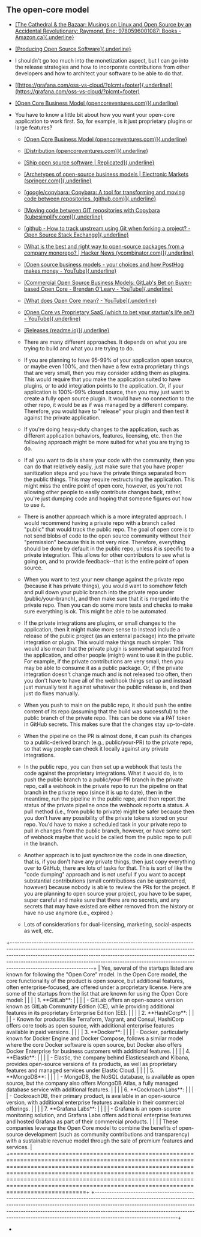 ﻿## The open-core model

-   [[The Cathedral & the Bazaar: Musings on Linux and Open Source by an Accidental Revolutionary: Raymond, Eric: 9780596001087: Books - Amazon.ca]{.underline}](https://www.amazon.ca/Cathedral-Bazaar-Musings-Accidental-Revolutionary/dp/0596001088/ref=sr_1_1?crid=XCFSOMVRR5D4&keywords=The+Cathedral+%26+the+Bazaar&qid=1700097194&sprefix=the+cathedral+%26+the+bazaar%2Caps%2C120&sr=8-1)

-   [[Producing Open Source Software]{.underline}](https://cloudflare-ipfs.com/ipfs/bafykbzacedv5v4ghgwokmo2xchmi7ymhwx2qzvs275nue2prhyiksb6fbn36k?filename=Fogel%2C%20Karl%20-%20Producing%20Open%20Source%20Software_%20How%20to%20Run%20a%20Successful%20Free%20Software%20Project-O%27Reilly%20Media%2C%20Inc%20%282005_2009%29.pdf)

-   I shouldn't go too much into the monetization aspect, but I can go into the release strategies and how to incorporate contributions from other developers and how to architect your software to be able to do that.

-   [[https://grafana.com/oss-vs-cloud/?plcmt=footer]{.underline}](https://grafana.com/oss-vs-cloud/?plcmt=footer)

-   [[Open Core Business Model (opencoreventures.com)]{.underline}](https://handbook.opencoreventures.com/open-core-business-model)

-   You have to know a little bit about how you want your open-core application to work first. So, for example, is it just proprietary plugins or large features?

    -   [[Open Core Business Model (opencoreventures.com)]{.underline}](https://handbook.opencoreventures.com/open-core-business-model)

    -   [[Distribution (opencoreventures.com)]{.underline}](https://handbook.opencoreventures.com/distribution)

    -   [[Ship open source software \| Replicated]{.underline}](https://www.replicated.com/for-open-core)

    -   [[Archetypes of open-source business models \| Electronic Markets (springer.com)]{.underline}](https://link.springer.com/article/10.1007/s12525-022-00557-9)

    -   [[google/copybara: Copybara: A tool for transforming and moving code between repositories. (github.com)]{.underline}](https://github.com/google/copybara)

    -   [[Moving code between GIT repositories with Copybara (kubesimplify.com)]{.underline}](https://blog.kubesimplify.com/moving-code-between-git-repositories-with-copybara)

    -   [[github - How to track upstream using Git when forking a project? - Open Source Stack Exchange]{.underline}](https://opensource.stackexchange.com/questions/7625/how-to-track-upstream-using-git-when-forking-a-project?rq=1)

    -   [[What is the best and right way to open-source packages from a company monorepo? \| Hacker News (ycombinator.com)]{.underline}](https://news.ycombinator.com/item?id=23377012)

    -   [[Open source business models - your choices and how PostHog makes money - YouTube]{.underline}](https://www.youtube.com/watch?v=L1Ovbzs7vyo)

    -   [[Commercial Open Source Business Models: GitLab's Bet on Buyer-based Open Core - Brendan O\'Leary - YouTube]{.underline}](https://www.youtube.com/watch?v=Xt1kY7EEXb8)

    -   [[What does Open Core mean? - YouTube]{.underline}](https://www.youtube.com/watch?v=DnjmsaAYZfc)

    -   [[Open Core vs Proprietary SaaS (which to bet your startup\'s life on?) - YouTube]{.underline}](https://www.youtube.com/watch?v=9Vj51JqQgzA)

    -   [[Releases (readme.io)]{.underline}](https://diffgram.readme.io/docs/releases)

    -   There are many different approaches. It depends on what you are trying to build and what you are trying to do.

    -   If you are planning to have 95-99% of your application open source, or maybe even 100%, and then have a few extra proprietary things that are very small, then you may consider adding them as plugins. This would require that you make the application suited to have plugins, or to add integration points to the application. Or, if your application is 100%-99% closed source, then you may just want to create a fully open source plugin. It would have no connection to the other repo, it would be as if was managed by a different company. Therefore, you would have to "release" your plugin and then test it against the private application.

    -   If you're doing heavy-duty changes to the application, such as different application behaviors, features, licensing, etc. then the following approach might be more suited for what you are trying to do.

    -   If all you want to do is share your code with the community, then you can do that relatively easily, just make sure that you have proper sanitization steps and you have the private things separated from the public things. This may require restructuring the application. This might miss the entire point of open core, however, as you're not allowing other people to easily contribute changes back, rather, you're just dumping code and hoping that someone figures out how to use it.

    -   There is another approach which is a more integrated approach. I would recommend having a private repo with a branch called "public" that would track the public repo. The goal of open core is to not send blobs of code to the open source community without their "permission" because this is not very nice. Therefore, everything should be done by default in the public repo, unless it is specific to a private integration. This allows for other contributors to see what is going on, and to provide feedback--that is the entire point of open source.

    -   When you want to test your new change against the private repo (because it has private things), you would want to somehow fetch and pull down your public branch into the private repo under (public/your-branch), and then make sure that it is merged into the private repo. Then you can do some more tests and checks to make sure everything is ok. This might be able to be automated.

    -   If the private integrations are plugins, or small changes to the application, then it might make more sense to instead include a release of the public project (as an external package) into the private integration or plugin. This would make things much simpler. This would also mean that the private plugin is somewhat separated from the application, and other people (might) want to use it in the public. For example, if the private contributions are very small, then you may be able to consume it as a public package. Or, if the private integration doesn't change much and is not released too often, then you don't have to have all of the webhook things set up and instead just manually test it against whatever the public release is, and then just do fixes manually.

    -   When you push to main on the public repo, it should push the entire content of its repo (assuming that the build was successful) to the public branch of the private repo. This can be done via a PAT token in GitHub secrets. This makes sure that the changes stay up-to-date.

    -   When the pipeline on the PR is almost done, it can push its changes to a public-derived branch (e.g., public/your-PR) to the private repo, so that way people can check it locally against any private integrations.

    -   In the public repo, you can then set up a webhook that tests the code against the proprietary integrations. What it would do, is to push the public branch to a public/your-PR branch in the private repo, call a webhook in the private repo to run the pipeline on that branch in the private repo (since it is up to date), then in the meantime, run the pipeline in the public repo, and then report the status of the private pipeline once the webhook reports a status. A pull method (i.e., from public to private) might be safer because then you don't have any possibility of the private tokens stored on your repo. You'd have to make a scheduled task in your private repo to pull in changes from the public branch, however, or have some sort of webhook maybe that would be called from the public repo to pull in the branch.

    -   Another approach is to just synchronize the code in one direction, that is, if you don't have any private things, then just copy everything over to GitHub, there are lots of tasks for that. This is sort of like the "code dumping" approach and is not useful if you want to accept substantial contributions (small contributions can be upstreamed, however) because nobody is able to review the PRs for the project. If you are planning to open source your project, you have to be super, super careful and make sure that there are no secrets, and any secrets that may have existed are either removed from the history or have no use anymore (i.e., expired.)

    -   Lots of considerations for dual-licensing, marketing, social-aspects as well, etc.

+----------------------------------------------------------------------------------------------------------------------------------------------------------------------------------------------------------------------------------------------------------------------------------------------------------------------------------------------------------+
| Yes, several of the startups listed are known for following the \"Open Core\" model. In the Open Core model, the core functionality of the product is open source, but additional features, often enterprise-focused, are offered under a proprietary license. Here are some of the startups from the list that are known for using the Open Core model: |
|                                                                                                                                                                                                                                                                                                                                                          |
| 1\. \*\*GitLab\*\*:                                                                                                                                                                                                                                                                                                                                      |
|                                                                                                                                                                                                                                                                                                                                                          |
| \- GitLab offers an open-source version known as GitLab Community Edition (CE), while providing additional features in its proprietary Enterprise Edition (EE).                                                                                                                                                                                          |
|                                                                                                                                                                                                                                                                                                                                                          |
| 2\. \*\*HashiCorp\*\*:                                                                                                                                                                                                                                                                                                                                   |
|                                                                                                                                                                                                                                                                                                                                                          |
| \- Known for products like Terraform, Vagrant, and Consul, HashiCorp offers core tools as open source, with additional enterprise features available in paid versions.                                                                                                                                                                                   |
|                                                                                                                                                                                                                                                                                                                                                          |
| 3\. \*\*Docker\*\*:                                                                                                                                                                                                                                                                                                                                      |
|                                                                                                                                                                                                                                                                                                                                                          |
| \- Docker, particularly known for Docker Engine and Docker Compose, follows a similar model where the core Docker software is open source, but Docker also offers Docker Enterprise for business customers with additional features.                                                                                                                     |
|                                                                                                                                                                                                                                                                                                                                                          |
| 4\. \*\*Elastic\*\*:                                                                                                                                                                                                                                                                                                                                     |
|                                                                                                                                                                                                                                                                                                                                                          |
| \- Elastic, the company behind Elasticsearch and Kibana, provides open-source versions of its products, as well as proprietary features and managed services under Elastic Cloud.                                                                                                                                                                        |
|                                                                                                                                                                                                                                                                                                                                                          |
| 5\. \*\*MongoDB\*\*:                                                                                                                                                                                                                                                                                                                                     |
|                                                                                                                                                                                                                                                                                                                                                          |
| \- MongoDB, the NoSQL database, is available as open source, but the company also offers MongoDB Atlas, a fully managed database service with additional features.                                                                                                                                                                                       |
|                                                                                                                                                                                                                                                                                                                                                          |
| 6\. \*\*Cockroach Labs\*\*:                                                                                                                                                                                                                                                                                                                              |
|                                                                                                                                                                                                                                                                                                                                                          |
| \- CockroachDB, their primary product, is available in an open-source version, with additional enterprise features available in their commercial offerings.                                                                                                                                                                                              |
|                                                                                                                                                                                                                                                                                                                                                          |
| 7\. \*\*Grafana Labs\*\*:                                                                                                                                                                                                                                                                                                                                |
|                                                                                                                                                                                                                                                                                                                                                          |
| \- Grafana is an open-source monitoring solution, and Grafana Labs offers additional enterprise features and hosted Grafana as part of their commercial products.                                                                                                                                                                                        |
|                                                                                                                                                                                                                                                                                                                                                          |
| These companies leverage the Open Core model to combine the benefits of open-source development (such as community contributions and transparency) with a sustainable revenue model through the sale of premium features and services.                                                                                                                   |
+==========================================================================================================================================================================================================================================================================================================================================================+
+----------------------------------------------------------------------------------------------------------------------------------------------------------------------------------------------------------------------------------------------------------------------------------------------------------------------------------------------------------+

-   


